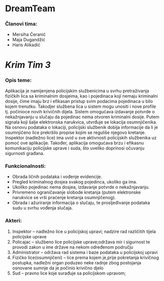 # **DreamTeam**

### Članovi tima:

- Mersiha Ćeranić
- Maja Dugandžić
- Haris Alikadić

# **_Krim Tim 3_**

### Opis teme: 
Aplikacija je namijenjena policijskim službenicima u svrhu pretraživanja fizičkih lica sa kriminalnim dosjeima, kao i pojedinaca koji nemaju kriminalni dosije, čime imaju brz i efikasan pristup svim podacima pojedinaca u bilo kojem trenutku. Takodjer službena lica u sistem mogu unositi i nove profile tj. počinioce novih krivičnih dijela. Sistem omogućava izdavanje potvrde o nekažnjavanju u slučaju da pojedinac nema otvoren kriminalni dosije. Putem signala koji šalje elektronska narukvica, utvrđuje se lokacija osumnjičenika. Na osnovu podataka o lokaciji, policijski službenik dobija informacije da li je osumnjičeno lice prekršilo propise kojim se reguliše njegovo kretanje. Inspektor (nadležno lice) ima uvid u sve aktivnosti policijskih službenika uz pomoć ove aplikacije. Također, aplikacija omogućava brzu i efikasnu komunikaciju policijske uprave i suda, što uveliko doprinosi očuvanju sigurnosti građana.

### Funkcionalnosti:

- Obrada ličnih podataka i vođenje evidencije.
- Pregled kriminalnog dosjea svakog pojedinca, ukoliko ga ima.
- Ukoliko pojedinac nema dosjea, izdavanje potvrde o nekažnjavanju.
- Privremeno ograničavanje slobode kretanja (putem elektronske narukvice se vrši praćenje kretanja osumnjičenog).
- Obrada i ažuriranje informacija o slučaju, te prosljeđivanje podataka sudu u svrhu vođenja slučaja.

### Akteri:
1. Inspektor – nadležno lice u policijskoj upravi; nadzire rad različitih tijela policijske uprave
2. Policajac – službeno lice policijske uprave;održava mir i sigurnost te provodi zakon u ime države na nekom određenom području 
3. Administrator – održava rad sistema i baze podataka u policijskoj upravi
4. Fizičko lice(osumnjičeni) – lice prema kojem je,prije pokretanja krivičnog postupka, nadležni organ poduzeo neke radnje zbog postojanja osnovane sumnje da je počinio krivično djelo
5. Sud – pravno lice koje surađuje sa policijskom upravom; 
